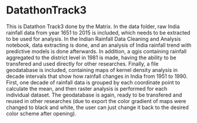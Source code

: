 # DatathonTrack3

This is Datathon Track3 done by the Matrix. In the data folder, raw India rainfall data from year 1651 to 2015 is included, which needs to be extracted 
to be used for analysis. In the Indian Rainfall Data Cleaning and Analysis notebook, data extracting is done, and an analysis of India rainfall trend with
predictive models is done afterwards. In addition, a qgis containing rainfall aggregated to the district level in 1981 is made, having the ability to be transfered
and used directly for other researches. Finally, a file geodatabase is included, containing maps of kernel density analysis in decade intervals that show how
rainfall changes in India from 1951 to 1990. First, one decade of rainfall data is grouped by each coordinate point to calculate the mean, and then raster analysis is performed for each individual dataset. The geodatabase is again, ready to be transfered and reused in other researches (due to export the color gradient of maps were changed to black and white, the user can just change it back to the desired color scheme after opening).
